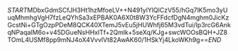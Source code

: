 $START$MDbxGdmSCfJH3Ht1hzMfoeLV++N491ylYlQlCzV55/hGq7lK5mo3yUuqMhmhgVgH7fzLeQYhSa3xEPBAK0A6X0t8W3YcFFdcfDgN4mghm0JicKzGcstNi+GTgOzpPDeM8QCK40XTemJ5vEu5jHUWhfj65M3vdTui/Ip3rcG6AnkqNPaqaIM6o+v45DGueNsHHxlTf+2Qmlk+5seXq/KJg+swcWOOsBQH+JZ8TOmL4USMf8pp9mNJ4oX4VvvlVt82AwAK60/1HSkYj4LkoWKh9g==$END$